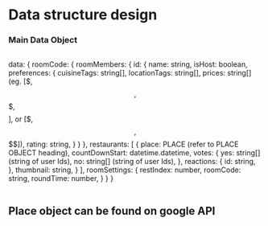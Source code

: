 # Data structure design

### Main Data Object

```

```

data: {
    roomCode: {
        roomMembers: {
            id: {
                name: string,
                isHost: boolean,
                preferences: {
                  cuisineTags: string[],
                  locationTags: string[],
                  prices: string[] (eg. [$, $$, $$$, $$$$], or [$, $$, $$$$]),
                  rating: string,
                }
            }
        },
        restaurants: [ {
            place: PLACE (refer to PLACE OBJECT heading),
            countDownStart: datetime.datetime,
            votes: {
                yes: string[] (string of user Ids),
                no: string[] (string of user Ids),
            },
            reactions: {
              id: string,
            },
            thumbnail: string,
        } ],
        roomSettings: {
          restIndex: number,
          roomCode: string,
          roundTime: number,
        }
    }
}

```
```

## Place object can be found on google API
